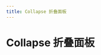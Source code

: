 ```yaml
---
title: Collapse 折叠面板
---
```


# Collapse 折叠面板
<ClientOnly>
  <collapse-demo></collapse-demo>
</ClientOnly>